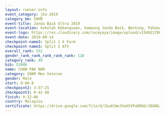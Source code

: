 ```yaml
---
layout: runner-info 
event_category: jbu-2019 
category_km: 50KM 
event-title: Janda Baik Ultra 2019 
event-location: Sekolah Kebangsaan, Kampung Janda Baik, Bentong, Pahang, Malaysia 
event-logo: https://res.cloudinary.com/raceyaya/image/upload/v1569217009/logo/janda-baik_vch1pc.jpg 
event-date: 2019-09-14 
checkpoint-name2: Split 1 E Farm 
checkpoint-name3: Split 2 ATV 
overall_rank: 152
gender_rank_rank_rank_rank_rank: 118
category_rank: 49
bib: 52046
name: CHOW PAK NAM
category: 50KM Men Veteran
gender: Male
start: 0-00.0
checkpoint2: 3-57-25
checkpoint3: 8-42-48
finish: 9-32-06
country: Malaysia
certificate: https://drive.google.com/file/d/1kuAlWnJhaX5VPaDR6Gr28GNGznSMOkLJ/view?usp=sharing
---
```

